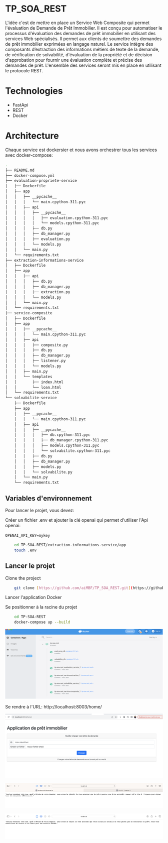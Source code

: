 # TP_SOA_REST
L'idée c'est de mettre en place un Service Web Composite qui permet l'évaluation de Demande de Prêt Immobilier. Il est conçu pour automatiser le processus d'évaluation
des demandes de prêt immobilier en utilisant des services Web spécialisés. Il permet aux clients de soumettre des demandes de prêt 
immobilier exprimées en langage naturel. Le service intègre des composants d’extraction des informations métiers de texte de la demande, 
de vérification de solvabilité, d'évaluation de la propriété et de décision d'approbation pour fournir une évaluation complète 
et précise des demandes de prêt.
L'ensemble des services seront mis en place en utilisant le protocole REST.

# Technologies
- FastApi
- REST
- Docker

# Architecture
Chaque service est dockersier et nous avons orchestrer tous les services avec docker-compose:
```bash
.
├── README.md
├── docker-compose.yml
├── evaluation-propriete-service
│   ├── Dockerfile
│   ├── app
│   │   ├── __pycache__
│   │   │   └── main.cpython-311.pyc
│   │   ├── api
│   │   │   ├── __pycache__
│   │   │   │   ├── evaluation.cpython-311.pyc
│   │   │   │   └── models.cpython-311.pyc
│   │   │   ├── db.py
│   │   │   ├── db_manager.py
│   │   │   ├── evaluation.py
│   │   │   └── models.py
│   │   └── main.py
│   └── requirements.txt
├── extraction-informations-service
│   ├── Dockerfile
│   ├── app
│   │   ├── api
│   │   │   ├── db.py
│   │   │   ├── db_manager.py
│   │   │   ├── extraction.py
│   │   │   └── models.py
│   │   └── main.py
│   └── requirements.txt
├── service-composite
│   ├── Dockerfile
│   ├── app
│   │   ├── __pycache__
│   │   │   └── main.cpython-311.pyc
│   │   ├── api
│   │   │   ├── composite.py
│   │   │   ├── db.py
│   │   │   ├── db_manager.py
│   │   │   ├── listener.py
│   │   │   └── models.py
│   │   ├── main.py
│   │   └── templates
│   │       ├── index.html
│   │       └── loan.html
│   └── requirements.txt
└── solvabilite-service
    ├── Dockerfile
    ├── app
    │   ├── __pycache__
    │   │   └── main.cpython-311.pyc
    │   ├── api
    │   │   ├── __pycache__
    │   │   │   ├── db.cpython-311.pyc
    │   │   │   ├── db_manager.cpython-311.pyc
    │   │   │   ├── models.cpython-311.pyc
    │   │   │   └── solvabilite.cpython-311.pyc
    │   │   ├── db.py
    │   │   ├── db_manager.py
    │   │   ├── models.py
    │   │   └── solvabilite.py
    │   └── main.py
    └── requirements.txt
```



<!-- # Demo -->
<!-- ![Page_Web](/screenshots/demo-tp-soa.gif?raw=true)
-->
## Variables d'environnement

Pour lancer le projet, vous devez:

Créer un fichier .env et ajouter la clé openai qui permet d'utiliser l'Api openai:

`OPENAI_API_KEY=mykey`

```bash
    cd TP-SOA-REST/extraction-informations-service/app
    touch .env
```

## Lancer le projet

Clone the project

```bash
    git clone [https://github.com/aiMBF/TP_SOA_REST.git](https://github.com/aiMBF/TP_SOA_REST.gitgit)
```


Lancer l'application Docker 

Se positionner à la racine du projet

```bash
    cd TP-SOA-REST
    docker-compose up --build
```

![Services](/screenshots/containers.png?raw=true)



Se rendre à l'URL: http://localhost:8003/home/

![Home Page](/screenshots/home.png?raw=true)

![Acceptation Page](/screenshots/acceptation.png?raw=true)

![Refus Page](/screenshots/refus.png?raw=true)



